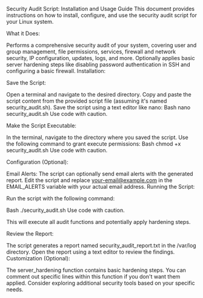 Security Audit Script: Installation and Usage Guide
This document provides instructions on how to install, configure, and use the security audit script for your Linux system.

What it Does:

Performs a comprehensive security audit of your system, covering user and group management, file permissions, services, firewall and network security, IP configuration, updates, logs, and more.
Optionally applies basic server hardening steps like disabling password authentication in SSH and configuring a basic firewall.
Installation:

Save the Script:

Open a terminal and navigate to the desired directory.
Copy and paste the script content from the provided script file (assuming it's named security_audit.sh).
Save the script using a text editor like nano:
Bash
nano security_audit.sh
Use code with caution.

Make the Script Executable:

In the terminal, navigate to the directory where you saved the script.
Use the following command to grant execute permissions:
Bash
chmod +x security_audit.sh
Use code with caution.

Configuration (Optional):

Email Alerts:
The script can optionally send email alerts with the generated report.
Edit the script and replace your-email@example.com in the EMAIL_ALERTS variable with your actual email address.
Running the Script:

Run the script with the following command:

Bash
./security_audit.sh
Use code with caution.

This will execute all audit functions and potentially apply hardening steps.

Review the Report:

The script generates a report named security_audit_report.txt in the /var/log directory.
Open the report using a text editor to review the findings.
Customization (Optional):

The server_hardening function contains basic hardening steps. You can comment out specific lines within this function if you don't want them applied.
Consider exploring additional security tools based on your specific needs.